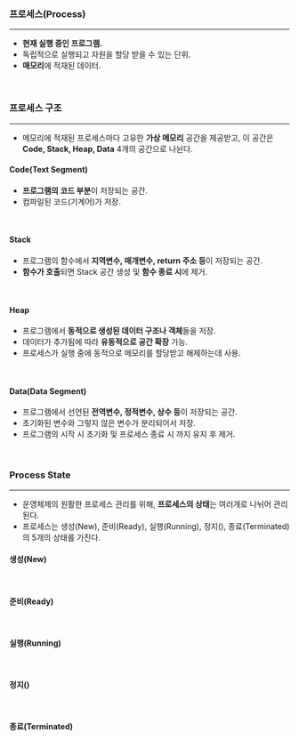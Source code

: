 ### 프로세스(Process)
---
- **현재 실행 중인 프로그램.**
- 독립적으로 실행되고 자원을 할당 받을 수 있는 단위.
- **매모리**에 적재된 데이터.
<br>

### 프로세스 구조
---
- 메모리에 적재된 프로세스마다 고유한 **가상 메모리** 공간을 제공받고, 이 공간은 **Code, Stack, Heap, Data** 4개의 공간으로 나뉜다.

#### Code(Text Segment)
- **프로그램의 코드 부분**이 저장되는 공간.
- 컴파일된 코드(기계어)가 저장.
<br>

#### Stack
- 프로그램의 함수에서 **지역변수, 매개변수, return 주소 등**이 저장되는 공간.
- **함수가 호출**되면 Stack 공간 생성 및 **함수 종료 시**에 제거.
<br>

#### Heap
- 프로그램에서 **동적으로 생성된 데이터 구조나 객체**들을 저장.
- 데이터가 추가됨에 따라 **유동적으로 공간 확장** 가능.
- 프로세스가 실행 중에 동적으로 메모리를 할당받고 해제하는데 사용.
<br>

#### Data(Data Segment)
- 프로그램에서 선언된 **전역변수, 정적변수, 상수 등**이 저장되는 공간.
- 초기화된 변수와 그렇지 않은 변수가 분리되어서 저장.
- 프로그램의 시작 시 초기화 및 프로세스 종료 시 까지 유지 후 제거.
<br>


### Process State
---
- 운영체제의 원활한 프로세스 관리를 위해, **프로세스의 상태**는 여러개로 나뉘어 관리된다.
- 프로세스는 생성(New), 준비(Ready), 실행(Running), 정지(), 종료(Terminated)의 5개의 상태를 가진다.

#### 생성(New)
<br>

#### 준비(Ready)
<br>

#### 실행(Running)
<br>

#### 정지()
<br>

#### 종료(Terminated)
<br>

